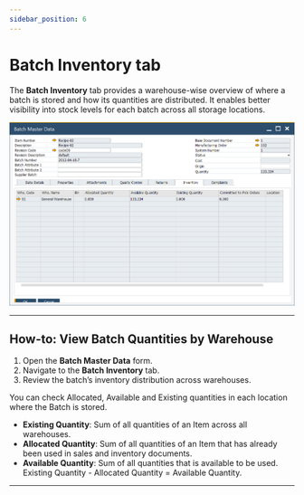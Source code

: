 ```yaml
---
sidebar_position: 6
---
```


# Batch Inventory tab

The **Batch Inventory** tab provides a warehouse-wise overview of where a batch is stored and how its quantities are distributed. It enables better visibility into stock levels for each batch across all storage locations.

![Batch Master Data](./media/batch-inventory-tab/batch-inventory.webp)

---

## How-to: View Batch Quantities by Warehouse

1. Open the **Batch Master Data** form.
2. Navigate to the **Batch Inventory** tab.
3. Review the batch’s inventory distribution across warehouses.

You can check Allocated, Available and Existing quantities in each location where the Batch is stored.

- **Existing Quantity**: Sum of all quantities of an Item across all warehouses.
- **Allocated Quantity**: Sum of all quantities of an Item that has already been used in sales and inventory documents.
- **Available Quantity**: Sum of all quantities that is available to be used. Existing Quantity - Allocated Quantity = Available Quantity.

---
